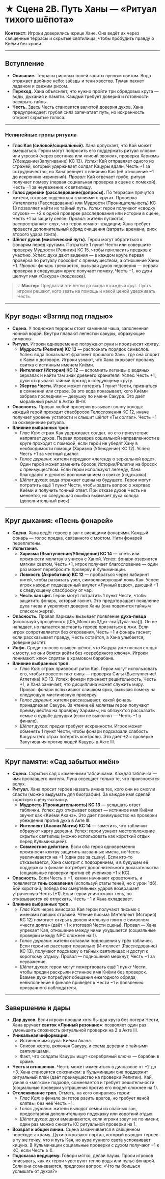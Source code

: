 # ★ Сцена 2B. Путь Ханы — «Ритуал тихого шёпота»

**Контекст:** Игроки доверились жрице Хане. Она ведёт их через священные террасы и скрытые святилища, чтобы пробудить правду о Киёми без крови.

---

## Вступление
- **Описание.** Террасы рисовых полей залиты лунным светом. Вода отражает двойное небо: звёзды и тени хвостов. Туман пахнет ладаном и свежим рисом.
- **Переход.** Хана объясняет, что нужно пройти три обрядовых круга — воды, дыхания и памяти. Каждый требует доверия и готовности раскрыть тайны.
- **Честь.** Здесь Честь становится валютой доверия духов. Хана предупреждает: грубая сила запечатает путь, но искренность откроет скрытые голоса.

---

### Нелинейные тропы ритуала
- **Глас Кая (силовой/социальный).** Хана допускает, что Кай может вмешаться. Герои могут попросить его поддержать ритуал словом или угрозой (через вестника или «лисий звонок», проверка Харизмы (Убеждение/Запугивание) КС 13). *Успех:* Кай отправляет одного из стражей, который удерживает солдат Кацуры вдали, Честь +1 за сотрудничество, но Хана ревнует к влиянию Кая (её отношение −1 до искренних извинений). *Провал:* Кай отвечает грубо, ритуал получает помеху (первая социальная проверка в сцене с помехой), Честь −1 за неуважение к святилищу.
- **Голос деревни (расследование/допросы).** По террасам прячутся жители, готовые поделиться знаниями о кругах. Проверка Интеллекта (Расследование) или Мудрости (Проницательность) КС 13 позволяет найти их тайный путь. *Успех:* герои получают «сводку слухов» — +2 к одной проверке расследования или истории в сцене, Честь +1 за защиту селян. *Провал:* жители пугаются, распространяют слух, что герои ломают традиции; Хана требует провести дополнительный обряд очищения (затраты времени, риск второго удара гонга).
- **Шёпот духов (мистический путь).** Герои могут обратиться к фонарям перед кругами. Потратьте 1 пункт Чести или совершите проверку Мудрости (Религия) КС 15, чтобы пригласить предков к участию. *Успех:* духи дают видения — в каждом круге первая проверка по ритуалу проходит с преимуществом, а отношение Ханы +1. *Провал:* фонарь трескается, вызывая духов недоверия — первая проверка в следующем круге получает помеху, Честь −1, но духи шепчут имя «Сакура» (подсказка).

> 💡 **Мастер:** Предлагай эти ветви до входа в каждый круг. Пусть игроки решают, кого звать на помощь и какой ценой удерживать Честь.

---

## Круг воды: «Взгляд под гладью»
- **Сцена.** У подножия террасы стоит каменная чаша, заполненная ночной водой. Внутри плавают лепестки сакуры, образующие символы.
- **Ритуал.** Игроки одновременно погружают руки и произносят клятву.
  - **Мудрость (Религия) КС 13** — распознать порядок символов. Успех: вода показывает фрагмент прошлого Ханы, где она спорит с Каем о договоре. Игроки узнают, что Хана скрывает пропажу свитка с истинным именем Киёми.
  - **Интеллект (История) КС 12** — вспомнить легенды о водяных зеркалах и найти там знак древнего хранителя. Успех: Честь +1, духи открывают тайный проход к следующему кругу.
  - **Жертва Чести.** Игрок может потерять 1 пункт Чести, признаться в сомнении или страхе. За это вода показывает, кого Киёми забрала последним — девушку по имени Сакура. Это даёт моральный рычаг в Актах III–IV.
- **Опасность.** Провал любой проверки вызывает волну холода: каждый герой проходит спасбросок Телосложения КС 12, иначе получает уровень усталости и слышит шёпот «Ты солгал». Честь −1 за осквернение ритуала.
- **Влияние выбранных троп.**
  - *Глас Кая:* страж Кая удерживает солдат, но его присутствие напрягает духов. Первая проверка социальной направленности в круге проходит с помехой, если герои не убедят Хану в необходимости помощи (Харизма (Убеждение) КС 12). Успех: Честь +1 за честный диалог.
  - *Голос деревни:* жители передают «легенду о зеркальной воде». Один герой может заменить бросок Истории/Религии на бросок с преимуществом. Если герои используют легенду, Хана благодарит и делится воспоминанием о свитке (подсказка).
  - *Шёпот духов:* вода отражает сцены из будущего. Герои могут потратить ещё 1 пункт Чести, чтобы задать вопрос о жертвах Киёми и получить точный ответ. При отказе духов Честь не меняется, но следующая ошибка вызывает духа холода (дополнительный риск).

---

## Круг дыхания: «Песнь фонарей»
- **Сцена.** Хана ведёт героев в зал с висящими фонарями. Каждый фонарь — голос предка, связанного с мостом. Нити фонарей переплетены.
- **Испытания.**
  - **Харизма (Выступление/Убеждение) КС 14** — спеть или произнести молитву в унисон с Ханой. Успех: фонари озаряются мягким светом, Честь +1, игрок получает благословение — один раз может перебросить проверку в Кульминации.
  - **Ловкость (Акробатика) КС 12** — пробраться через лабиринт нитей, чтобы развязать узел, символизирующий ложь Кая. Успех: игрок находит подвешенный амулет «Лунный вздох», дающий +1 к следующему спасброску от чар.
  - **Честь как щит.** Герои могут потратить 1 пункт Чести, чтобы защитить фонарь, который гаснет. Это предотвращает появление духа гнева и укрепляет доверие Ханы (она поделится тайным списком жертв).
- **Опасность.** Провал Харизмы вызывает появление **духа-певца** (используй упрощённого [[05_Монстры#Дух-эха|Духа-эха]]). Он не нападает, но пытается заставить героев признаться в лжи. Если игрок сопротивляется без откровения, Честь −1 и фонарь гаснет; если рассказывает правду, Честь остаётся, а Хана улыбается, доверие растёт.
- **Инфо.** Среди голосов слышен шёпот, что Кацура уже послал солдат к мосту, но они боятся войти без «серебряного ключа». Игроки понимают: ключ спрятан в храмовом барабане.
- **Влияние выбранных троп.**
  - *Глас Кая:* страж привносит ритм Кая. Герои могут использовать его, чтобы провести такт силы — проверка Силы (Выступление/Атлетика) КС 13. Успех: фонари признают решительность, Честь +1, и Хана замечает, что дисциплина может служить миру. Провал: фонари вспыхивают слишком ярко, вызывая помеху на следующую мистическую проверку.
  - *Голос деревни:* жители рассказывают, какой фонарь принадлежал Сакуре. За чтение её молитвы герои получают преимущество на проверку Харизмы, но обязуются рассказать семье о судьбе девушки (если не выполнят — Честь −1 в финале).
  - *Шёпот духов:* предки требуют искренности. Игрок может обменять 1 пункт Чести, чтобы фонари подсказали слабость Кацуры (его страх потерять контроль). Это даёт +2 к проверке Запугивания против людей Кацуры в Акте III.

---

## Круг памяти: «Сад забытых имён»
- **Сцена.** Скрытый сад с каменными табличками. Каждая табличка — имя пропавшего жителя. Луна освещает только те, что произносятся вслух.
- **Ритуал.** Хана просит героев назвать имена тех, кого они не смогли спасти (можно выдумать для биографии). За каждое имя сделай короткую сцену-вспышку.
  - **Мудрость (Проницательность) КС 13** — услышать ответ таблички. Успех: дух открывает секрет — истинное имя Киёми звучит как «Киёми Аканэ». Это даёт преимущество на проверки убеждения против духа в Акте III.
  - **Интеллект (Анализ Магии) КС 14** — заметить, что таблички образуют карту деревни. Успех: герои узнают местоположение скрытых святилищ (можно использовать как короткий отдых перед Кульминацией).
  - **Совместное действие.** Если оба героя одновременно произносят клятву защитить названные имена, их Честь увеличивается на +1 (один раз за сцену). Если кто-то отказывается, Хана смотрит с подозрением, и в будущем её поддержка в финале потребует дополнительного доказательства (социальные проверки против её учеников +1 к КС).
- **Опасность.** Если Честь ≤ −1, камни начинают кровоточить, и появляется **тень сожаления** (используй статы теней, но с урон 1d6). Бой короткий; победа без смертельных ударов возвращает утраченную Честь (+1). Если герои уничтожают тень, но отказываются её отпускать, Честь −1 и Хана охладевает.
- **Влияние выбранных троп.**
  - *Глас Кая:* через эмиссара Кая герои получают письмо с именами павших стражей. Чтение письма (Интеллект (История) КС 12) помогает открыть дополнительную плиту с символом «чести долга» (даёт +1 к итоговой Чести сцены). Провал — Хана упрекает Кая, отношение между ними ухудшается (социальные проверки между NPC сложнее на 1).
  - *Голос деревни:* жители оставили подношения у трёх табличек. Если герои их расставят правильно (Интеллект (Расследование) КС 13), получают подсказку о тайных святилищах и доступ к короткому отдыху. Провал — подношения меркнут, Честь −1 за неуважение.
  - *Шёпот духов:* герои могут пожертвовать ещё 1 пункт Чести, чтобы предки раскрыли истинное имя Киёми без проверок. Взамен духи потребуют обещания ежегодного обряда; невыполнение в финале приведёт к Чести −1 и появлению призрачного наблюдателя.

---

## Завершение и дары
- **Дар духов.** Если игроки прошли хотя бы два круга без потери Чести, Хана вручает **свиток «Лунный резонанс»**: позволяет один раз уменьшить сложность ритуальной проверки на 2 в Акте III.
- **Уникальная информация.**
  - Истинное имя духа: Киёми Аканэ.
  - Список жертв, включая Сакуру, и схема деревни с тайными святилищами.
  - Факт, что солдаты Кацуры ищут «серебряный ключ» — барабан в храме.
- **Честь и отношения.** Честь может измениться в диапазоне от −2 до +3. Хана становится союзником: в Кульминации она поддержит ритуальный план (даёт преимущество на проверки Религии). Кай, узнав о «мягком» подходе, сомневается и требует решительности (социальные проверки устрашения против его людей сложнее на 1).
- **Отслеживание троп.** Отметь, на кого опирались герои:
  - *Глас Кая:* в финале он готов разить врагов, но требует явной клятвы; без неё Честь −1.
  - *Голос деревни:* жители выводят семьи из опасных зон, предоставляя дополнительную подсказку или короткий отдых.
  - *Шёпот духов:* духи вмешиваются, если игроки зовут их по имени; один раз можно снизить КС ритуальной проверки на 1.
- **Возврат к общей линии.** Сцена заканчивается в священном переходе к храму. Духи открывают портал, который выводит героев в ту же точку, что и путь Кая, но аура лунного света успокаивает кицунэ. В Кульминации социальные проверки с духом получают −1 к КС, если Честь ≥ 0.
- **Подсказка ведущему.** Говори мягко, делай паузы. Проси игроков описывать, как их герои чувствуют тепло воды или пульс фонарей. Если они сомневаются, предложи вопрос: «Что ты боишься услышать от духов?»
